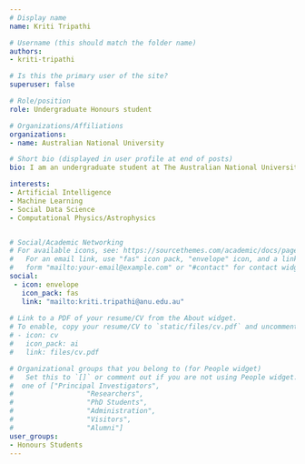 ```yaml
---
# Display name
name: Kriti Tripathi

# Username (this should match the folder name)
authors:
- kriti-tripathi

# Is this the primary user of the site?
superuser: false

# Role/position
role: Undergraduate Honours student

# Organizations/Affiliations
organizations:
- name: Australian National University

# Short bio (displayed in user profile at end of posts)
bio: I am an undergraduate student at The Australian National University undertaking a double degree in Bachelor of Advanced Computing (Honours)/Bachelor of Science (Theoretical Physics, Astronomy & Astrophysics). I am supervised by Dr Marian-Andrei Rizoiu. My current research focuses on profiling information warfare on social media which I am exploring via a case study using the data from the 2019 Australian Elections. Within my research, I am looking at being able to characterize the spread of misinformation on social media, identify the opinion leaders that drove the conversations during the 2019 elections online on Twitter and explore how this misinformation has spread to traditional media like radio and newspaper. 

interests:
- Artificial Intelligence
- Machine Learning 
- Social Data Science
- Computational Physics/Astrophysics 


# Social/Academic Networking
# For available icons, see: https://sourcethemes.com/academic/docs/page-builder/#icons
#   For an email link, use "fas" icon pack, "envelope" icon, and a link in the
#   form "mailto:your-email@example.com" or "#contact" for contact widget.
social:
 - icon: envelope
   icon_pack: fas
   link: "mailto:kriti.tripathi@anu.edu.au"
  
# Link to a PDF of your resume/CV from the About widget.
# To enable, copy your resume/CV to `static/files/cv.pdf` and uncomment the lines below.
# - icon: cv
#   icon_pack: ai
#   link: files/cv.pdf

# Organizational groups that you belong to (for People widget)
#   Set this to `[]` or comment out if you are not using People widget.
#  one of ["Principal Investigators",
#                  "Researchers",
#                  "PhD Students",
#                  "Administration",
#                  "Visitors",
#                  "Alumni"]
user_groups:
- Honours Students
---
```

